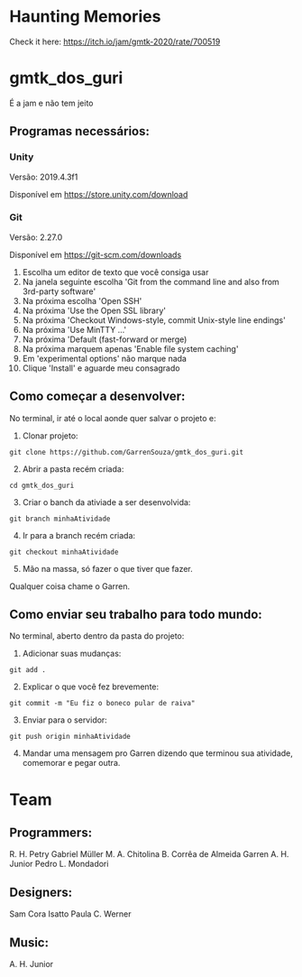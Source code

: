 # Haunting Memories
Check it here: https://itch.io/jam/gmtk-2020/rate/700519

# gmtk_dos_guri
É a jam e não tem jeito

## Programas necessários:
### Unity
Versão: 2019.4.3f1

Disponível em https://store.unity.com/download

### Git
Versão: 2.27.0

Disponível em https://git-scm.com/downloads
1. Escolha um editor de texto que você consiga usar
2. Na janela seguinte escolha 'Git from the command line and also from 3rd-party software'
3. Na próxima escolha 'Open SSH'
4. Na próxima 'Use the Open SSL library'
5. Na próxima 'Checkout Windows-style, commit Unix-style line endings'
6. Na próxima 'Use MinTTY ...'
7. Na próxima 'Default (fast-forward or merge)
8. Na próxima marquem apenas 'Enable file system caching'
9. Em 'experimental options' não marque nada
10. Clique 'Install' e aguarde meu consagrado

## Como começar a desenvolver:
No terminal, ir até o local aonde quer salvar o projeto e:

1. Clonar projeto:
```
git clone https://github.com/GarrenSouza/gmtk_dos_guri.git
```
2. Abrir a pasta recém criada:
```
cd gmtk_dos_guri
```
3. Criar o banch da ativiade a ser desenvolvida:
```
git branch minhaAtividade
```
4. Ir para a branch recém criada:
```
git checkout minhaAtividade
```
5. Mão na massa, só fazer o que tiver que fazer.

Qualquer coisa chame o Garren.

## Como enviar seu trabalho para todo mundo:
No terminal, aberto dentro da pasta do projeto:
1. Adicionar suas mudanças:
```
git add .
```
2. Explicar o que você fez brevemente:
```
git commit -m "Eu fiz o boneco pular de raiva"
```
3. Enviar para o servidor:
```
git push origin minhaAtividade
```
4. Mandar uma mensagem pro Garren dizendo que terminou sua atividade, comemorar e pegar outra.

# Team

## Programmers:
R. H. Petry
Gabriel Müller
M. A. Chitolina
B. Corrêa de Almeida
Garren
A. H. Junior
Pedro L. Mondadori

## Designers:
Sam Cora Isatto
Paula C. Werner

## Music:
A. H. Junior
